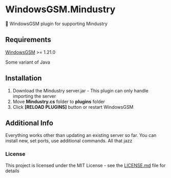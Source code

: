 # WindowsGSM.Mindustry
🧩 WindowsGSM plugin for supporting Mindustry

## Requirements
[WindowsGSM](https://github.com/WindowsGSM/WindowsGSM) >= 1.21.0

Some variant of Java

## Installation
1. Download the Mindustry server.jar - This plugin can only handle importing the server
1. Move **Mindustry.cs** folder to **plugins** folder
1. Click **[RELOAD PLUGINS]** button or restart WindowsGSM

## Additional Info
Everything works other than updating an existing server so far. You can install new, set ports, use additional commands. All that jazz

### License
This project is licensed under the MIT License - see the [LICENSE.md](https://github.com/BattlefieldDuck/WindowsGSM.ARMA3/blob/master/LICENSE) file for details

